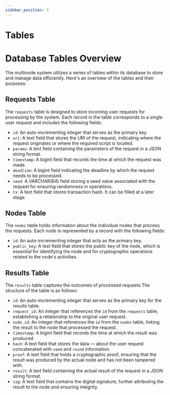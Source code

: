 ```yaml
---
sidebar_position: 3
---
```


# Tables

# Database Tables Overview

The multinode system utilizes a series of tables within its database to store and manage data efficiently. Here's an overview of the tables and their purposes:


## Requests Table

The `requests` table is designed to store incoming user requests for processing by the system.
Each record in the table corresponds to a single user request and includes the following fields:

- `id`: An auto-incrementing integer that serves as the primary key.
- `uri`: A text field that stores the URI of the request, indicating where the request originates or where the required script is located.
- `params`: A text field containing the parameters of the request in a JSON string format.
- `timestamp`: A bigint field that records the time at which the request was made.
- `deadline`: A bigint field indicating the deadline by which the request needs to be processed.
- `seed`: A VARCHAR(64) field storing a seed value associated with the request for ensuring randomness in operations.
- `tx`: A text field that stores transaction hash. It can be filled at a later stage.


## Nodes Table

The `nodes` table holds information about the individual nodes that process the requests.
Each node is represented by a record with the following fields:

- `id`: An auto-incrementing integer that acts as the primary key.
- `public_key`: A text field that stores the public key of the node, which is essential for identifying the node and for cryptographic operations related to the node's activities.


## Results Table

The `results` table captures the outcomes of processed requests
The structure of the table is as follows:

- `id`: An auto-incrementing integer that serves as the primary key for the results table.
- `request_id`: An integer that references the `id` from the `requests` table, establishing a relationship to the original user request.
- `node_id`: An integer that references the `id` from the `nodes` table, linking the result to the node that processed the request.
- `timestamp`: A bigint field that records the time at which the result was produced.
- `hash`: A text field that stores the data — about the user request concatenated with `seed` and `round` information.
- `proof`: A text field that holds a cryptographic proof, ensuring that the result was produced by the actual node and has not been tampered with.
- `result`: A text field containing the actual result of the request in a JSON string format.
- `sig`: A text field that contains the digital signature, further attributing the result to the node and ensuring integrity.
